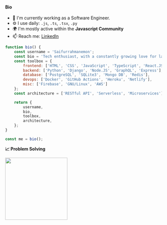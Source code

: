 

#### Bio

-  🏢 I'm currently working as a Software Engineer.
-  ⚙️ I use daily: `.js`, `.ts`, `.tsx`, `.py`
-  🌍 I'm mostly active within the **Javascript Community**
-  📫 Reach me: [LinkedIn](https://www.linkedin.com/in/saifurrahmanemon/)

```javascript
function bio() {
    const username = 'Saifurrahmanemon';
    const bio = 'Tech enthusiast, with a constantly growing love for languages.';
    const toolbox = {
        frontend: ['HTML', 'CSS', 'JavaScript', 'TypeScript', 'React.JS', 'Next.JS', 'Svelte'],
        backend: ['Python', 'Django', 'Node.JS', 'GraphQL', 'Express'],
        database: ['PostgreSQL', 'SQLite3', 'Mongo DB', 'Redis'],
        devops: ['Docker', 'GitHub Actions', 'Heroku', 'Netlify'],
        misc: ['Firebase', 'GNU/Linux', 'AWS']
    };
    const architecture = ['RESTful API', 'Serverless', 'Microservices'];

    return {
        username,
        bio,
        toolbox,
        architecture,
    };
}

const me = bio();

```

<b>&#128200; Problem Solving</b>

<p float="left">
<img height="200em"  src="https://leetcard.jacoblin.cool/saifur789?theme=light&font=Karma&ext=activity" />
</p>

